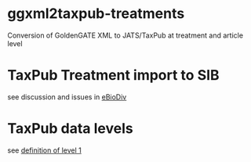 # ggxml2taxpub-treatments
Conversion of GoldenGATE XML to JATS/TaxPub at treatment and article level

# TaxPub Treatment import to SIB
see discussion and issues in [eBioDiv](https://github.com/plazi/eBioDiv/projects/1)

# TaxPub data levels
see [definition of level 1](https://github.com/plazi/ggxml2taxpub/issues/21)
